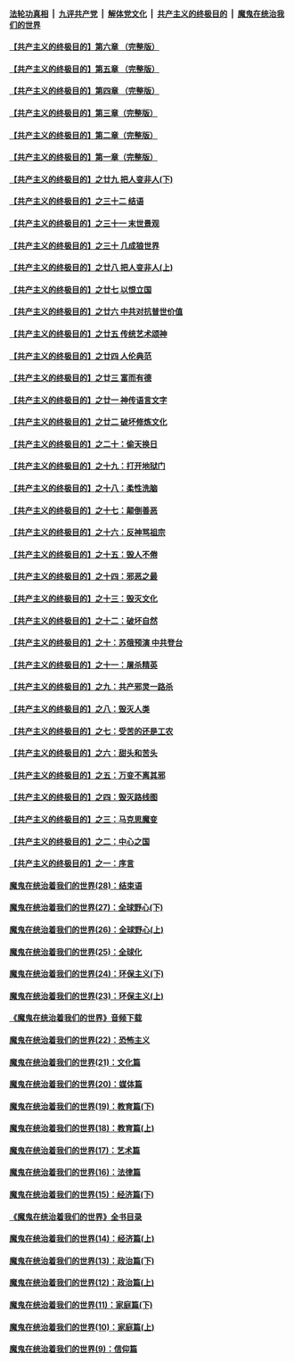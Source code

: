 ####  [法轮功真相](../../../../basic/blob/master/README.md?t=11131039) &nbsp;|&nbsp; [九评共产党](../../../../9ping.md/blob/master/README.md?t=11131039) &nbsp;|&nbsp; [解体党文化](../../../../jtdwh.md/blob/master/README.md?t=11131039)  &nbsp;|&nbsp; [共产主义的终极目的](../../../../gczydzjmd.md/blob/master/README.md?t=11131039) &nbsp;|&nbsp; [魔鬼在统治我们的世界](../../../../mgztzwmdsj.md/blob/master/README.md?t=11131039) 

#### [【共产主义的终极目的】第六章 （完整版）](../pages/nsc422/n11428913.md?t=11131039) 

#### [【共产主义的终极目的】第五章 （完整版）](../pages/nsc422/n11428912.md?t=11131039) 

#### [【共产主义的终极目的】第四章 （完整版）](../pages/nsc422/n11428907.md?t=11131039) 

#### [【共产主义的终极目的】第三章（完整版）](../pages/nsc422/n11428848.md?t=11131039) 

#### [【共产主义的终极目的】第二章（完整版）](../pages/nsc422/n11428831.md?t=11131039) 

#### [【共产主义的终极目的】第一章（完整版）](../pages/nsc422/n11417651.md?t=11131039) 

#### [【共产主义的终极目的】之廿九 把人变非人(下)](../pages/nsc422/n11344140.md?t=11131039) 

#### [【共产主义的终极目的】之三十二 结语](../pages/nsc422/n11360535.md?t=11131039) 

#### [【共产主义的终极目的】之三十一 末世景观](../pages/nsc422/n11351129.md?t=11131039) 

#### [【共产主义的终极目的】之三十 几成狼世界](../pages/nsc422/n11348280.md?t=11131039) 

#### [【共产主义的终极目的】之廿八 把人变非人(上)](../pages/nsc422/n11340492.md?t=11131039) 

#### [【共产主义的终极目的】之廿七 以恨立国](../pages/nsc422/n11336944.md?t=11131039) 

#### [【共产主义的终极目的】之廿六 中共对抗普世价值](../pages/nsc422/n11324785.md?t=11131039) 

#### [【共产主义的终极目的】之廿五 传统艺术颂神](../pages/nsc422/n11296396.md?t=11131039) 

#### [【共产主义的终极目的】之廿四 人伦典范](../pages/nsc422/n11296397.md?t=11131039) 

#### [【共产主义的终极目的】之廿三 富而有德](../pages/nsc422/n11283598.md?t=11131039) 

#### [【共产主义的终极目的】之廿一 神传语言文字](../pages/nsc422/n11263265.md?t=11131039) 

#### [【共产主义的终极目的】之廿二 破坏修炼文化](../pages/nsc422/n11245728.md?t=11131039) 

#### [【共产主义的终极目的】之二十：偷天换日](../pages/nsc422/n11238846.md?t=11131039) 

#### [【共产主义的终极目的】之十九：打开地狱门](../pages/nsc422/n11206376.md?t=11131039) 

#### [【共产主义的终极目的】之十八：柔性洗脑](../pages/nsc422/n11199994.md?t=11131039) 

#### [【共产主义的终极目的】之十七：颠倒善恶](../pages/nsc422/n11179782.md?t=11131039) 

#### [【共产主义的终极目的】之十六：反神骂祖宗](../pages/nsc422/n11166798.md?t=11131039) 

#### [【共产主义的终极目的】之十五：毁人不倦](../pages/nsc422/n11166792.md?t=11131039) 

#### [【共产主义的终极目的】之十四：邪恶之最](../pages/nsc422/n11150249.md?t=11131039) 

#### [【共产主义的终极目的】之十三：毁灭文化](../pages/nsc422/n11135227.md?t=11131039) 

#### [【共产主义的终极目的】之十二：破坏自然](../pages/nsc422/n11135214.md?t=11131039) 

#### [【共产主义的终极目的】之十：苏俄预演 中共登台](../pages/nsc422/n11118424.md?t=11131039) 

#### [【共产主义的终极目的】之十一：屠杀精英](../pages/nsc422/n11118442.md?t=11131039) 

#### [【共产主义的终极目的】之九：共产邪灵一路杀](../pages/nsc422/n11114139.md?t=11131039) 

#### [【共产主义的终极目的】之八：毁灭人类](../pages/nsc422/n11108503.md?t=11131039) 

#### [【共产主义的终极目的】之七：受苦的还是工农](../pages/nsc422/n11101809.md?t=11131039) 

#### [【共产主义的终极目的】之六：甜头和苦头](../pages/nsc422/n11096971.md?t=11131039) 

#### [【共产主义的终极目的】之五：万变不离其邪](../pages/nsc422/n11091285.md?t=11131039) 

#### [【共产主义的终极目的】之四：毁灭路线图](../pages/nsc422/n11086284.md?t=11131039) 

#### [【共产主义的终极目的】之三：马克思魔变](../pages/nsc422/n11061941.md?t=11131039) 

#### [【共产主义的终极目的】之二：中心之国](../pages/nsc422/n11047728.md?t=11131039) 

#### [【共产主义的终极目的】之一：序言](../pages/nsc422/n11086077.md?t=11131039) 

#### [魔鬼在统治着我们的世界(28)：结束语](../pages/nsc422/n10936246.md?t=11131039) 

#### [魔鬼在统治着我们的世界(27)：全球野心(下)](../pages/nsc422/n10928319.md?t=11131039) 

#### [魔鬼在统治着我们的世界(26)：全球野心(上)](../pages/nsc422/n10900318.md?t=11131039) 

#### [魔鬼在统治着我们的世界(25)：全球化](../pages/nsc422/n10788205.md?t=11131039) 

#### [魔鬼在统治着我们的世界(24)：环保主义(下)](../pages/nsc422/n10695307.md?t=11131039) 

#### [魔鬼在统治着我们的世界(23)：环保主义(上)](../pages/nsc422/n10688613.md?t=11131039) 

#### [《魔鬼在统治着我们的世界》音频下载](../pages/nsc422/n10635553.md?t=11131039) 

#### [魔鬼在统治着我们的世界(22)：恐怖主义](../pages/nsc422/n10614727.md?t=11131039) 

#### [魔鬼在统治着我们的世界(21)：文化篇](../pages/nsc422/n10597706.md?t=11131039) 

#### [魔鬼在统治着我们的世界(20)：媒体篇](../pages/nsc422/n10586579.md?t=11131039) 

#### [魔鬼在统治着我们的世界(19)：教育篇(下)](../pages/nsc422/n10564808.md?t=11131039) 

#### [魔鬼在统治着我们的世界(18)：教育篇(上)](../pages/nsc422/n10526970.md?t=11131039) 

#### [魔鬼在统治着我们的世界(17)：艺术篇](../pages/nsc422/n10499093.md?t=11131039) 

#### [魔鬼在统治着我们的世界(16)：法律篇](../pages/nsc422/n10485969.md?t=11131039) 

#### [魔鬼在统治着我们的世界(15)：经济篇(下)](../pages/nsc422/n10469975.md?t=11131039) 

#### [《魔鬼在统治着我们的世界》全书目录](../pages/nsc422/n10464261.md?t=11131039) 

#### [魔鬼在统治着我们的世界(14)：经济篇(上)](../pages/nsc422/n10457370.md?t=11131039) 

#### [魔鬼在统治着我们的世界(13)：政治篇(下)](../pages/nsc422/n10448270.md?t=11131039) 

#### [魔鬼在统治着我们的世界(12)：政治篇(上)](../pages/nsc422/n10444576.md?t=11131039) 

#### [魔鬼在统治着我们的世界(11)：家庭篇(下)](../pages/nsc422/n10440961.md?t=11131039) 

#### [魔鬼在统治着我们的世界(10)：家庭篇(上)](../pages/nsc422/n10435448.md?t=11131039) 

#### [魔鬼在统治着我们的世界(9)：信仰篇](../pages/nsc422/n10432159.md?t=11131039) 

